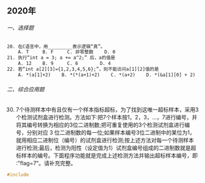 ## 2020年

###### 一、选择题

```tex
20. 在C语言中，用_________表示逻辑“真”。
	A. T     B. F     C. 非零整数    D. 0
21. 执行“int a = 3; a += a^2;” 后，a的值是
	A. 12    B. 9     C. 6        D. 4
22. 若“int a[2][3]={1,2,3,4,5,6};”，则不能访问a[1][2]值的是
    A. *(a[1]+2)    B. *(*(a+1)+2)    C. *(a+2)    D. *(&a[1][0] + 2)
```

###### 二、综合应用题

30. 7个待测样本中有且仅有一个样本指标超标，为了找到这唯一超标样本，采用3个检测试剂盒进行检测。方法如下∶把7个样本按1，2，3，…，7进行编号，并将其编号转换为相应的3位二进制数;把可重复使用的3个检测试剂盒进行编号，分别对应 3 位二进制数的每一位;如果样本编号3位二进制中的某位为1，就用相应二进制位（编号）的试剂盒进行检测;按上述方法对每一个待测样本进行检测;最后，检测为阳性（设定值为1）试剂盒编号组成的二进制数就是超标样本的编号。下面程序功能就是完成上述检测方法并输出超标样本编号，即∶"flag=7"。请补充完整。

```c
#include
```

